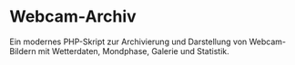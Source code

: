 # Webcam-Archiv
Ein modernes PHP-Skript zur Archivierung und Darstellung von Webcam-Bildern mit Wetterdaten, Mondphase, Galerie und Statistik.
